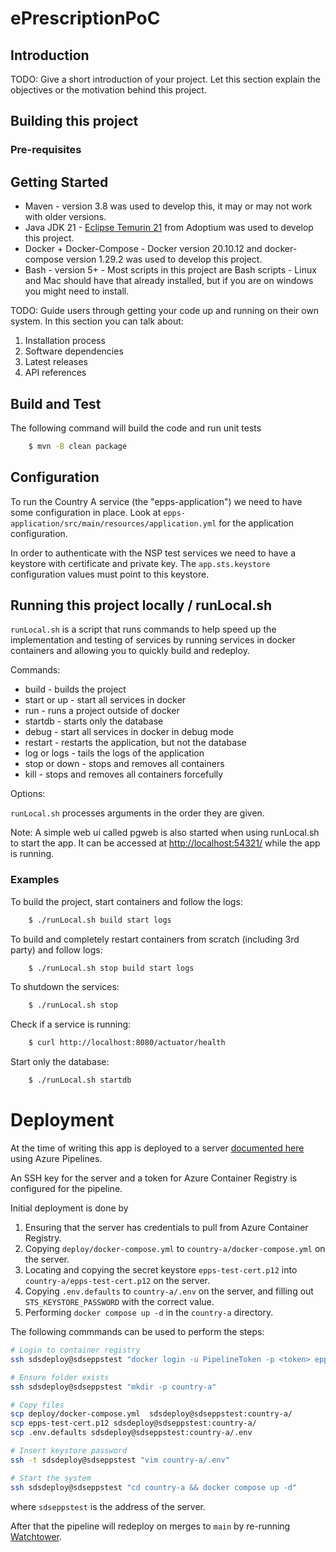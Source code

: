 ePrescriptionPoC
===============================================================================

## Introduction

TODO: Give a short introduction of your project. Let this section explain the objectives or the motivation behind this project.

## Building this project

### Pre-requisites

## Getting Started

* Maven - version 3.8 was used to develop this, it may or may not work with older versions.
* Java JDK 21 - [Eclipse Temurin 21](https://adoptium.net/?variant=openjdk21&jvmVariant=hotspot) from Adoptium was used to develop this project.
* Docker + Docker-Compose - Docker version 20.10.12 and docker-compose version 1.29.2 was used to develop this project.
* Bash - version 5+ - Most scripts in this project are Bash scripts - Linux and Mac should have that already installed, but if you are on windows you might need to install.



TODO: Guide users through getting your code up and running on their own system. In this section you can talk about:
1.	Installation process
2.	Software dependencies
3.	Latest releases
4.	API references

## Build and Test

The following command will build the code and run unit tests

```bash
    $ mvn -B clean package
```

## Configuration

To run the Country A service (the "epps-application") we need to have some configuration in place.
Look at `epps-application/src/main/resources/application.yml` for the application configuration.

In order to authenticate with the NSP test services we need to have a keystore with certificate and private key.
The `app.sts.keystore` configuration values must point to this keystore.

## Running this project locally / runLocal.sh

```runLocal.sh``` is a script that runs commands to help speed up the implementation and testing of services by running services
in docker containers and allowing you to quickly build and redeploy.

Commands:

* build - builds the project
* start or up - start all services in docker
* run - runs a project outside of docker
* startdb - starts only the database
* debug - start all services in docker in debug mode
* restart - restarts the application, but not the database
* log or logs - tails the logs of the application
* stop or down - stops and removes all containers
* kill - stops and removes all containers forcefully

Options:

```runLocal.sh``` processes arguments in the order they are given.

Note: A simple web ui called pgweb is also started when using runLocal.sh to start the app. It can be accessed at [http://localhost:54321/](http://localhost:54321/) while the app is running.


### Examples

To build the project, start containers and follow the logs:
```bash
    $ ./runLocal.sh build start logs
```

To build and completely restart containers from scratch (including 3rd party) and follow logs:
```bash
    $ ./runLocal.sh stop build start logs
```

To shutdown the services:
```bash
    $ ./runLocal.sh stop
```

Check if a service is running:
```bash
    $ curl http://localhost:8080/actuator/health
```

Start only the database:
```bash
    $ ./runLocal.sh startdb
```

# Deployment

At the time of writing this app is deployed to a server [documented here](https://dev.azure.com/globeteam/ePrescription/_wiki/wikis/ePrescription.wiki/926/Server) using Azure Pipelines.

An SSH key for the server and a token for Azure Container Registry is configured for the pipeline.

Initial deployment is done by

1. Ensuring that the server has credentials to pull from Azure Container Registry.
2. Copying `deploy/docker-compose.yml` to `country-a/docker-compose.yml` on the server.
3. Locating and copying the secret keystore `epps-test-cert.p12` into `country-a/epps-test-cert.p12` on the server.
4. Copying `.env.defaults` to `country-a/.env` on the server, and filling out `STS_KEYSTORE_PASSWORD` with the correct value.
5. Performing `docker compose up -d` in the `country-a` directory.


The following commmands can be used to perform the steps:

```bash
# Login to container registry
ssh sdsdeploy@sdseppstest "docker login -u PipelineToken -p <token> eppsregistry.azurecr.io"

# Ensure folder exists
ssh sdsdeploy@sdseppstest "mkdir -p country-a"

# Copy files
scp deploy/docker-compose.yml  sdsdeploy@sdseppstest:country-a/
scp epps-test-cert.p12 sdsdeploy@sdseppstest:country-a/
scp .env.defaults sdsdeploy@sdseppstest:country-a/.env

# Insert keystore password
ssh -t sdsdeploy@sdseppstest "vim country-a/.env"

# Start the system
ssh sdsdeploy@sdseppstest "cd country-a && docker compose up -d"
```

where `sdseppstest` is the address of the server.

After that the pipeline will redeploy on merges to `main` by re-running [Watchtower](https://containrrr.dev/watchtower/).
